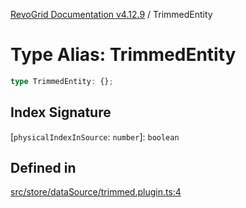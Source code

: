 [RevoGrid Documentation v4.12.9](README.md) / TrimmedEntity

# Type Alias: TrimmedEntity

```ts
type TrimmedEntity: {};
```

## Index Signature

 \[`physicalIndexInSource`: `number`\]: `boolean`

## Defined in

[src/store/dataSource/trimmed.plugin.ts:4](https://github.com/revolist/revogrid/blob/5b626b1ece93ea60f82047d059b8a2635455feb4/src/store/dataSource/trimmed.plugin.ts#L4)
